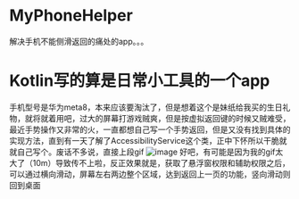 # MyPhoneHelper
解决手机不能侧滑返回的痛处的app。。。

# Kotlin写的算是日常小工具的一个app
手机型号是华为meta8，本来应该要淘汰了，但是想着这个是妹纸给我买的生日礼物，就将就着用吧，过大的屏幕打游戏贼爽，但是按虚拟返回键的时候又贼难受，最近手势操作又非常的火，一直都想自己写一个手势返回，但是又没有找到具体的实现方法，直到有一天了解了AccessibilityService这个类，正中下怀所以干脆就就自己写个。废话不多说，直接上段gif
![image](http://img1.imgtn.bdimg.com/it/u=118195279,2887958362&fm=27&gp=0.jpg)
好吧，有可能是因为我的gif太大了（10m）导致传不上啦，反正效果就是，获取了悬浮窗权限和辅助权限之后，可以通过横向滑动，屏幕左右两边整个区域，达到返回上一页的功能，竖向滑动则回到桌面

